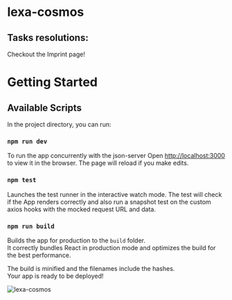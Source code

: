 # lexa-cosmos

## Tasks resolutions: 
Checkout the Imprint page!

# Getting Started
## Available Scripts

In the project directory, you can run:

### `npm run dev`
To run the app concurrently with the json-server
Open [http://localhost:3000](http://localhost:3000) to view it in the browser.
The page will reload if you make edits.


### `npm test`
Launches the test runner in the interactive watch mode.
The test will check if the App renders correctly and also run a snapshot test on the custom axios hooks with the mocked request URL and data. 


### `npm run build`
Builds the app for production to the `build` folder.\
It correctly bundles React in production mode and optimizes the build for the best performance.

The build is minified and the filenames include the hashes.\
Your app is ready to be deployed!

![lexa-cosmos](https://lexa-cosmos.netlify.app/static/media/logo.f7a0ce2b.svg)
